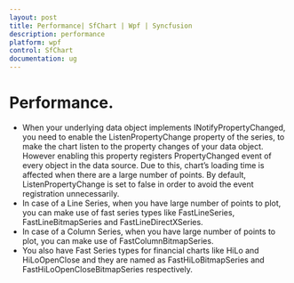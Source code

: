 ```yaml
---
layout: post
title: Performance| SfChart | Wpf | Syncfusion
description: performance
platform: wpf
control: SfChart
documentation: ug
---
```


# Performance.

* When your underlying data object implements INotifyPropertyChanged, you need to enable the ListenPropertyChange property of the series, to make the chart listen to the property changes of your data object. However enabling this property registers PropertyChanged event of every object in the data source. Due to this, chart’s loading time is affected when there are a large number of points. By default, ListenPropertyChange is set to false in order to avoid the event registration unnecessarily.
* In case of a Line Series, when you have large number of points to plot, you can make use of fast series types like FastLineSeries, FastLineBitmapSeries and FastLineDirectXSeries.
* In case of a Column Series, when you have large number of points to plot, you can make use of FastColumnBitmapSeries.
* You also have Fast Series types for financial charts like HiLo and HiLoOpenClose and they are named as FastHiLoBitmapSeries and FastHiLoOpenCloseBitmapSeries respectively.



